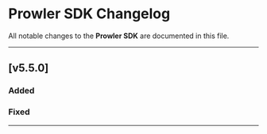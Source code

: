 # Prowler SDK Changelog

All notable changes to the **Prowler SDK** are documented in this file.

---

## [v5.5.0]

### Added

### Fixed

---

